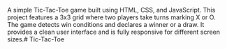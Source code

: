 A simple Tic-Tac-Toe game built using HTML, CSS, and JavaScript. This project features a 3x3 grid where two players take turns marking X or O. The game detects win conditions and declares a winner or a draw. It provides a clean user interface and is fully responsive for different screen sizes.# Tic-Tac-Toe
